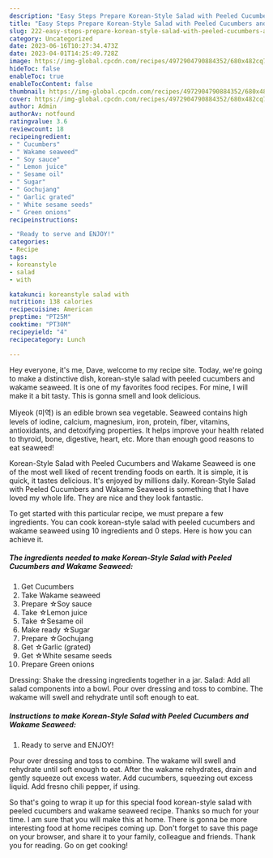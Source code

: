 ```yaml
---
description: "Easy Steps Prepare Korean-Style Salad with Peeled Cucumbers and Wakame Seaweed yang Delicious}"
title: "Easy Steps Prepare Korean-Style Salad with Peeled Cucumbers and Wakame Seaweed yang Delicious}"
slug: 222-easy-steps-prepare-korean-style-salad-with-peeled-cucumbers-and-wakame-seaweed-yang-delicious
category: Uncategorized
date: 2023-06-16T10:27:34.473Z
date: 2023-04-01T14:25:49.728Z
image: https://img-global.cpcdn.com/recipes/4972904790884352/680x482cq70/korean-style-salad-with-peeled-cucumbers-and-wakame-seaweed-recipe-main-photo.jpg
hideToc: false
enableToc: true
enableTocContent: false
thumbnail: https://img-global.cpcdn.com/recipes/4972904790884352/680x482cq70/korean-style-salad-with-peeled-cucumbers-and-wakame-seaweed-recipe-main-photo.jpg
cover: https://img-global.cpcdn.com/recipes/4972904790884352/680x482cq70/korean-style-salad-with-peeled-cucumbers-and-wakame-seaweed-recipe-main-photo.jpg
author: Admin
authorAv: notfound
ratingvalue: 3.6
reviewcount: 18
recipeingredient:
- " Cucumbers"
- " Wakame seaweed"
- " Soy sauce"
- " Lemon juice"
- " Sesame oil"
- " Sugar"
- " Gochujang"
- " Garlic grated"
- " White sesame seeds"
- " Green onions"
recipeinstructions:

- "Ready to serve and ENJOY!"
categories:
- Recipe
tags:
- koreanstyle
- salad
- with

katakunci: koreanstyle salad with 
nutrition: 138 calories
recipecuisine: American
preptime: "PT25M"
cooktime: "PT30M"
recipeyield: "4"
recipecategory: Lunch

---
```



Hey everyone, it's me, Dave, welcome to my recipe site. Today, we're going to make a distinctive dish, korean-style salad with peeled cucumbers and wakame seaweed. It is one of my favorites food recipes. For mine, I will make it a bit tasty. This is gonna smell and look delicious.

Miyeok (미역) is an edible brown sea vegetable. Seaweed contains high levels of iodine, calcium, magnesium, iron, protein, fiber, vitamins, antioxidants, and detoxifying properties. It helps improve your health related to thyroid, bone, digestive, heart, etc. More than enough good reasons to eat seaweed!

Korean-Style Salad with Peeled Cucumbers and Wakame Seaweed is one of the most well liked of recent trending foods on earth. It is simple, it is quick, it tastes delicious. It's enjoyed by millions daily. Korean-Style Salad with Peeled Cucumbers and Wakame Seaweed is something that I have loved my whole life. They are nice and they look fantastic.


To get started with this particular recipe, we must prepare a few ingredients. You can cook korean-style salad with peeled cucumbers and wakame seaweed using 10 ingredients and 0 steps. Here is how you can achieve it.

<!--inarticleads1-->

##### The ingredients needed to make Korean-Style Salad with Peeled Cucumbers and Wakame Seaweed:

1. Get  Cucumbers
1. Take  Wakame seaweed
1. Prepare  ☆Soy sauce
1. Take  ☆Lemon juice
1. Take  ☆Sesame oil
1. Make ready  ☆Sugar
1. Prepare  ☆Gochujang
1. Get  ☆Garlic (grated)
1. Get  ☆White sesame seeds
1. Prepare  Green onions


Dressing: Shake the dressing ingredients together in a jar. Salad: Add all salad components into a bowl. Pour over dressing and toss to combine. The wakame will swell and rehydrate until soft enough to eat. 

<!--inarticleads2-->

##### Instructions to make Korean-Style Salad with Peeled Cucumbers and Wakame Seaweed:


1. Ready to serve and ENJOY!

Pour over dressing and toss to combine. The wakame will swell and rehydrate until soft enough to eat. After the wakame rehydrates, drain and gently squeeze out excess water. Add cucumbers, squeezing out excess liquid. Add fresno chili pepper, if using. 

So that's going to wrap it up for this special food korean-style salad with peeled cucumbers and wakame seaweed recipe. Thanks so much for your time. I am sure that you will make this at home. There is gonna be more interesting food at home recipes coming up. Don't forget to save this page on your browser, and share it to your family, colleague and friends. Thank you for reading. Go on get cooking!
